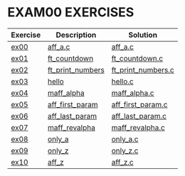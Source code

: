 # EXAM00 EXERCISES

|Exercise        |Description                    |Solution                     
|----------------|-------------------------------|--
|[ex00](https://github.com/Abdelghafour2001/1337/tree/master/Piscine-2021/EXAMES/exam00/ex00) | [aff_a.c](https://github.com/Abdelghafour2001/1337/tree/master/Piscine-2021/EXAMES/exam00/ex00/README.md)| [aff_a.c](https://github.com/Abdelghafour2001/1337/tree/master/Piscine-2021/EXAMES/exam00/ex00/aff_a.c)
|[ex01](https://github.com/Abdelghafour2001/1337/tree/master/Piscine-2021/EXAMES/exam00/ex01)|[ft_countdown](https://github.com/Abdelghafour2001/1337/tree/master/Piscine-2021/EXAMES/exam00/ex01/README.md)|[ft_countdown.c](https://github.com/Abdelghafour2001/1337/tree/master/Piscine-2021/EXAMES/exam00/ex01/ft_countdown.c)
|[ex02](https://github.com/Abdelghafour2001/1337/tree/master/Piscine-2021/EXAMES/exam00/ex02)|[ft_print_numbers](https://github.com/Abdelghafour2001/1337/tree/master/Piscine-2021/EXAMES/exam00/ex02/README.md)|[ft_print_numbers.c](https://github.com/Abdelghafour2001/1337/tree/master/Piscine-2021/EXAMES/exam00/ex02/ft_print_numbers.c)
|[ex03](https://github.com/Abdelghafour2001/1337/tree/master/Piscine-2021/EXAMES/exam00/ex03)|[hello](https://github.com/Abdelghafour2001/1337/tree/master/Piscine-2021/EXAMES/exam00/ex03/README.md)|[hello.c](https://github.com/Abdelghafour2001/1337/tree/master/Piscine-2021/EXAMES/exam00/ex03/hello.c)
|[ex04](https://github.com/Abdelghafour2001/1337/tree/master/Piscine-2021/EXAMES/exam00/ex04)|[maff_alpha](https://github.com/Abdelghafour2001/1337/tree/master/Piscine-2021/EXAMES/exam00/ex04/README.md)|[maff_alpha.c](https://github.com/Abdelghafour2001/1337/tree/master/Piscine-2021/EXAMES/exam00/ex04/maff_alpha.c)
|[ex05](https://github.com/Abdelghafour2001/1337/tree/master/Piscine-2021/EXAMES/exam00/ex05)|[aff_first_param](https://github.com/Abdelghafour2001/1337/tree/master/Piscine-2021/EXAMES/exam00/ex05/README.md)|[aff_first_param.c](https://github.com/Abdelghafour2001/1337/tree/master/Piscine-2021/EXAMES/exam00/ex05/aff_first_param.c)
|[ex06](https://github.com/Abdelghafour2001/1337/tree/master/Piscine-2021/EXAMES/exam00/ex06)|[aff_last_param](https://github.com/Abdelghafour2001/1337/tree/master/Piscine-2021/EXAMES/exam00/ex06/README.md)|[aff_last_param.c](https://github.com/Abdelghafour2001/1337/tree/master/Piscine-2021/EXAMES/exam00/ex06/aff_last_param.c)
|[ex07](https://github.com/Abdelghafour2001/1337/tree/master/Piscine-2021/EXAMES/exam00/ex07)|[maff_revalpha](https://github.com/Abdelghafour2001/1337/tree/master/Piscine-2021/EXAMES/exam00/ex07/README.md)|[maff_revalpha.c](https://github.com/Abdelghafour2001/1337/tree/master/Piscine-2021/EXAMES/exam00/ex07/maff_revalpha.c)
|[ex08](https://github.com/Abdelghafour2001/1337/tree/master/Piscine-2021/EXAMES/exam00/ex08)|[only_a](https://github.com/Abdelghafour2001/1337/tree/master/Piscine-2021/EXAMES/exam00/ex08/README.md)|[only_a.c](https://github.com/Abdelghafour2001/1337/tree/master/Piscine-2021/EXAMES/exam00/ex08/only_a.c)
|[ex09](https://github.com/Abdelghafour2001/1337/tree/master/Piscine-2021/EXAMES/exam00/ex09)|[only_z](https://github.com/Abdelghafour2001/1337/tree/master/Piscine-2021/EXAMES/exam00/ex09/README.md)|[only_z.c](https://github.com/Abdelghafour2001/1337/tree/master/Piscine-2021/EXAMES/exam00/ex09/only_z.c)
|[ex10](https://github.com/Abdelghafour2001/1337/tree/master/Piscine-2021/EXAMES/exam00/ex10)|[aff_z](https://github.com/Abdelghafour2001/1337/tree/master/Piscine-2021/EXAMES/exam00/ex10/README.md)|[aff_z.c](https://github.com/Abdelghafour2001/1337/tree/master/Piscine-2021/EXAMES/exam00/ex10/aff_z.c)
